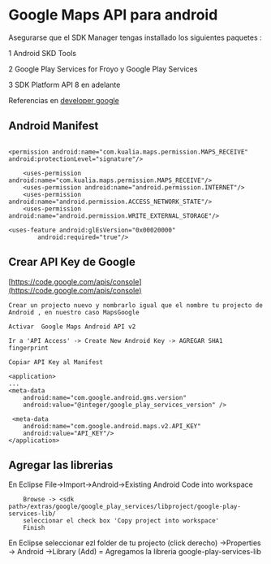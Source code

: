Google Maps API para android 
==========

Asegurarse que el SDK Manager tengas installado los siguientes paquetes :

1 Android SKD Tools 

2 Google Play Services  for Froyo y Google Play Services

3 SDK Platform API 8 en adelante

Referencias en [developer google](https://developers.google.com/maps/documentation/android/start)

## Android Manifest 
```

<permission android:name="com.kualia.maps.permission.MAPS_RECEIVE" android:protectionLevel="signature"/>
	
	<uses-permission android:name="com.kualia.maps.permission.MAPS_RECEIVE"/>
	<uses-permission android:name="android.permission.INTERNET"/>
	<uses-permission android:name="android.permission.ACCESS_NETWORK_STATE"/>
	<uses-permission android:name="android.permission.WRITE_EXTERNAL_STORAGE"/>

<uses-feature android:glEsVersion="0x00020000"
	    android:required="true"/>

```

Crear API Key de Google   
-----
[https://code.google.com/apis/console](https://code.google.com/apis/console)

```
Crear un projecto nuevo y nombrarlo igual que el nombre tu projecto de Android , en nuestro caso MapsGoogle

Activar  Google Maps Android API v2

Ir a 'API Access' -> Create New Android Key -> AGREGAR SHA1 fingerprint

Copiar API Key al Manifest

<application>
...
<meta-data
    android:name="com.google.android.gms.version"
    android:value="@integer/google_play_services_version" />

 <meta-data
    android:name="com.google.android.maps.v2.API_KEY"
    android:value="API_KEY"/>
</application>

```

Agregar las librerias 
------


En Eclipse File->Import->Android->Existing Android Code into workspace 
```
	Browse -> <sdk path>/extras/google/google_play_services/libproject/google-play-services-lib/ 
	seleccionar el check box 'Copy project into workspace'
	Finish 
```

En Eclipse seleccionar ezl folder de tu projecto (click derecho) ->Properties -> Android ->Library (Add) = Agregamos la libreria google-play-services-lib